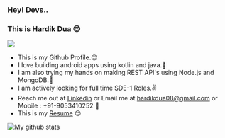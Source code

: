 
### Hey! Devs..



### This is Hardik Dua 😎


![](https://komarev.com/ghpvc/?username=hardik0899)


- This is my Github Profile.😉
- I love building android apps using kotlin and java.💙
- I am also trying my hands on making REST API's using Node.js and MongoDB.💚
- I am actively looking for full time SDE-1 Roles.✌
- Reach me out at <a href="https://www.linkedin.com/in/hardik0899/">Linkedin</a> or Email me at hardikdua08@gmail.com or Mobile : +91-9053410252 🙌
- This is my <a href="https://docs.google.com/document/d/1pMGV-IE1U_GUjTNuLFFA2zXRv475Mi90f7qwdU40i1E/edit">Resume</a> 😊


![My github stats](https://github-readme-stats.vercel.app/api?username=hardik0899&theme=radical&show_icons=true)          




